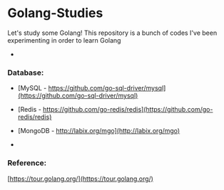 # Golang-Studies

Let's study some Golang! This repository is a bunch of codes I've been experimenting in order to learn Golang 

-

### Database:

- [MySQL - https://github.com/go-sql-driver/mysql](https://github.com/go-sql-driver/mysql)
- [Redis - https://github.com/go-redis/redis](https://github.com/go-redis/redis)
- [MongoDB - http://labix.org/mgo](http://labix.org/mgo)


-

### Reference:

[https://tour.golang.org/](https://tour.golang.org/)
